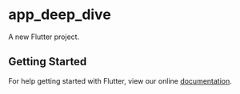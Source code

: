 # app_deep_dive

A new Flutter project.

## Getting Started

For help getting started with Flutter, view our online
[documentation](https://flutter.io/).
